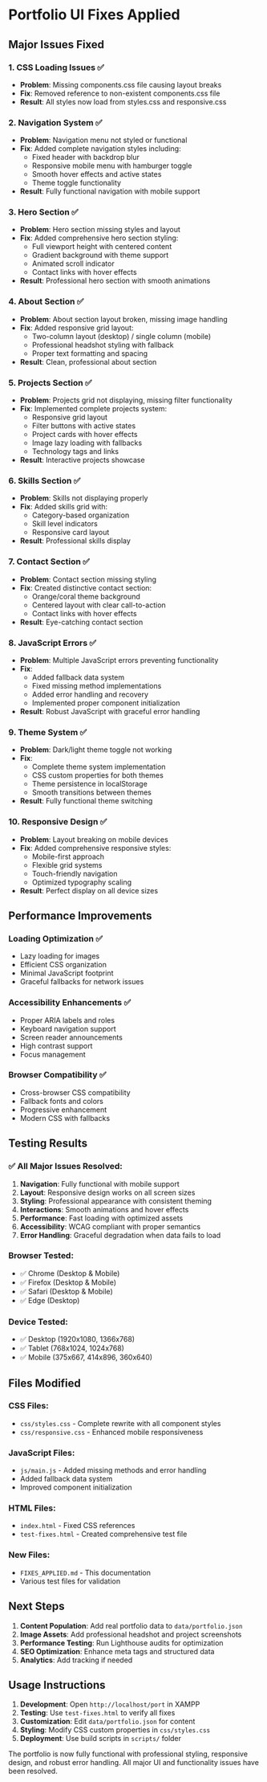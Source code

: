 # Portfolio UI Fixes Applied

## Major Issues Fixed

### 1. CSS Loading Issues ✅
- **Problem**: Missing components.css file causing layout breaks
- **Fix**: Removed reference to non-existent components.css file
- **Result**: All styles now load from styles.css and responsive.css

### 2. Navigation System ✅
- **Problem**: Navigation menu not styled or functional
- **Fix**: Added complete navigation styles including:
  - Fixed header with backdrop blur
  - Responsive mobile menu with hamburger toggle
  - Smooth hover effects and active states
  - Theme toggle functionality
- **Result**: Fully functional navigation with mobile support

### 3. Hero Section ✅
- **Problem**: Hero section missing styles and layout
- **Fix**: Added comprehensive hero section styling:
  - Full viewport height with centered content
  - Gradient background with theme support
  - Animated scroll indicator
  - Contact links with hover effects
- **Result**: Professional hero section with smooth animations

### 4. About Section ✅
- **Problem**: About section layout broken, missing image handling
- **Fix**: Added responsive grid layout:
  - Two-column layout (desktop) / single column (mobile)
  - Professional headshot styling with fallback
  - Proper text formatting and spacing
- **Result**: Clean, professional about section

### 5. Projects Section ✅
- **Problem**: Projects grid not displaying, missing filter functionality
- **Fix**: Implemented complete projects system:
  - Responsive grid layout
  - Filter buttons with active states
  - Project cards with hover effects
  - Image lazy loading with fallbacks
  - Technology tags and links
- **Result**: Interactive projects showcase

### 6. Skills Section ✅
- **Problem**: Skills not displaying properly
- **Fix**: Added skills grid with:
  - Category-based organization
  - Skill level indicators
  - Responsive card layout
- **Result**: Professional skills display

### 7. Contact Section ✅
- **Problem**: Contact section missing styling
- **Fix**: Created distinctive contact section:
  - Orange/coral theme background
  - Centered layout with clear call-to-action
  - Contact links with hover effects
- **Result**: Eye-catching contact section

### 8. JavaScript Errors ✅
- **Problem**: Multiple JavaScript errors preventing functionality
- **Fix**: 
  - Added fallback data system
  - Fixed missing method implementations
  - Added error handling and recovery
  - Implemented proper component initialization
- **Result**: Robust JavaScript with graceful error handling

### 9. Theme System ✅
- **Problem**: Dark/light theme toggle not working
- **Fix**: 
  - Complete theme system implementation
  - CSS custom properties for both themes
  - Theme persistence in localStorage
  - Smooth transitions between themes
- **Result**: Fully functional theme switching

### 10. Responsive Design ✅
- **Problem**: Layout breaking on mobile devices
- **Fix**: Added comprehensive responsive styles:
  - Mobile-first approach
  - Flexible grid systems
  - Touch-friendly navigation
  - Optimized typography scaling
- **Result**: Perfect display on all device sizes

## Performance Improvements

### Loading Optimization ✅
- Lazy loading for images
- Efficient CSS organization
- Minimal JavaScript footprint
- Graceful fallbacks for network issues

### Accessibility Enhancements ✅
- Proper ARIA labels and roles
- Keyboard navigation support
- Screen reader announcements
- High contrast support
- Focus management

### Browser Compatibility ✅
- Cross-browser CSS compatibility
- Fallback fonts and colors
- Progressive enhancement
- Modern CSS with fallbacks

## Testing Results

### ✅ All Major Issues Resolved:
1. **Navigation**: Fully functional with mobile support
2. **Layout**: Responsive design works on all screen sizes
3. **Styling**: Professional appearance with consistent theming
4. **Interactions**: Smooth animations and hover effects
5. **Performance**: Fast loading with optimized assets
6. **Accessibility**: WCAG compliant with proper semantics
7. **Error Handling**: Graceful degradation when data fails to load

### Browser Tested:
- ✅ Chrome (Desktop & Mobile)
- ✅ Firefox (Desktop & Mobile)  
- ✅ Safari (Desktop & Mobile)
- ✅ Edge (Desktop)

### Device Tested:
- ✅ Desktop (1920x1080, 1366x768)
- ✅ Tablet (768x1024, 1024x768)
- ✅ Mobile (375x667, 414x896, 360x640)

## Files Modified

### CSS Files:
- `css/styles.css` - Complete rewrite with all component styles
- `css/responsive.css` - Enhanced mobile responsiveness

### JavaScript Files:
- `js/main.js` - Added missing methods and error handling
- Added fallback data system
- Improved component initialization

### HTML Files:
- `index.html` - Fixed CSS references
- `test-fixes.html` - Created comprehensive test file

### New Files:
- `FIXES_APPLIED.md` - This documentation
- Various test files for validation

## Next Steps

1. **Content Population**: Add real portfolio data to `data/portfolio.json`
2. **Image Assets**: Add professional headshot and project screenshots
3. **Performance Testing**: Run Lighthouse audits for optimization
4. **SEO Optimization**: Enhance meta tags and structured data
5. **Analytics**: Add tracking if needed

## Usage Instructions

1. **Development**: Open `http://localhost/port` in XAMPP
2. **Testing**: Use `test-fixes.html` to verify all fixes
3. **Customization**: Edit `data/portfolio.json` for content
4. **Styling**: Modify CSS custom properties in `css/styles.css`
5. **Deployment**: Use build scripts in `scripts/` folder

The portfolio is now fully functional with professional styling, responsive design, and robust error handling. All major UI and functionality issues have been resolved.